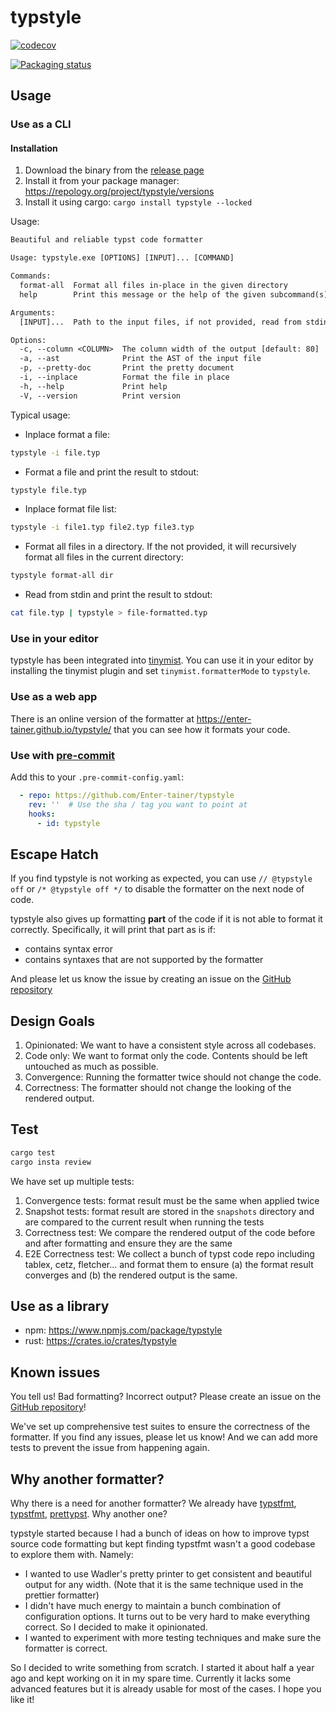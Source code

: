 # typstyle

[![codecov](https://codecov.io/gh/Enter-tainer/typstyle/graph/badge.svg?token=Y2SuYfwd7y)](https://codecov.io/gh/Enter-tainer/typstyle)

[![Packaging status](https://repology.org/badge/vertical-allrepos/typstyle.svg)](https://repology.org/project/typstyle/versions)


## Usage
### Use as a CLI

#### Installation

1. Download the binary from the [release page](https://github.com/Enter-tainer/typstyle/releases/)
2. Install it from your package manager: <https://repology.org/project/typstyle/versions>
3. Install it using cargo: `cargo install typstyle --locked`

Usage: 
```txt
Beautiful and reliable typst code formatter

Usage: typstyle.exe [OPTIONS] [INPUT]... [COMMAND]

Commands:
  format-all  Format all files in-place in the given directory
  help        Print this message or the help of the given subcommand(s)

Arguments:
  [INPUT]...  Path to the input files, if not provided, read from stdin. If multiple files are provided, they will be processed in order

Options:
  -c, --column <COLUMN>  The column width of the output [default: 80]
  -a, --ast              Print the AST of the input file
  -p, --pretty-doc       Print the pretty document
  -i, --inplace          Format the file in place
  -h, --help             Print help
  -V, --version          Print version
```

Typical usage:

- Inplace format a file:
```sh
typstyle -i file.typ
```

- Format a file and print the result to stdout:
```sh
typstyle file.typ
```

- Inplace format file list:
```sh
typstyle -i file1.typ file2.typ file3.typ
```

- Format all files in a directory. If the not provided, it will recursively format all files in the current directory:
```sh
typstyle format-all dir
```

- Read from stdin and print the result to stdout:
```sh
cat file.typ | typstyle > file-formatted.typ
```

### Use in your editor

typstyle has been integrated into [tinymist](https://github.com/Myriad-Dreamin/tinymist). You can use it in your editor by installing the tinymist plugin and set `tinymist.formatterMode` to `typstyle`.

### Use as a web app

There is an online version of the formatter at <https://enter-tainer.github.io/typstyle/> that you can see how it formats your code.

### Use with [pre-commit](https://github.com/pre-commit/pre-commit)

Add this to your `.pre-commit-config.yaml`:

```yaml
  - repo: https://github.com/Enter-tainer/typstyle
    rev: ''  # Use the sha / tag you want to point at
    hooks:
      - id: typstyle
```

## Escape Hatch

If you find typstyle is not working as expected, you can use `// @typstyle off` or `/* @typstyle off */` to disable the formatter on the next node of code.

typstyle also gives up formatting **part** of the code if it is not able to format it correctly. Specifically, it will print that part as is if:

- contains syntax error
- contains syntaxes that are not supported by the formatter

And please let us know the issue by creating an issue on the [GitHub repository](https://github.com/Enter-tainer/typstyle)

## Design Goals

1. Opinionated: We want to have a consistent style across all codebases.
2. Code only: We want to format only the code. Contents should be left untouched as much as possible.
3. Convergence: Running the formatter twice should not change the code.
4. Correctness: The formatter should not change the looking of the rendered output.

## Test

```sh
cargo test
cargo insta review
```

We have set up multiple tests:

1. Convergence tests: format result must be the same when applied twice
2. Snapshot tests: format result are stored in the `snapshots` directory and are compared to the current result when running the tests
3. Correctness test: We compare the rendered output of the code before and after formatting and ensure they are the same
4. E2E Correctness test: We collect a bunch of typst code repo including tablex, cetz, fletcher... and format them to ensure (a) the format result converges and (b) the rendered output is the same.

## Use as a library

- npm: <https://www.npmjs.com/package/typstyle>
- rust: <https://crates.io/crates/typstyle>

## Known issues

You tell us! Bad formatting? Incorrect output? Please create an issue on the [GitHub repository](https://github.com/Enter-tainer/typstyle)!

We've set up comprehensive test suites to ensure the correctness of the formatter. If you find any issues, please let us know! And we can add more tests to prevent the issue from happening again.

## Why another formatter?

Why there is a need for another formatter? We already have [typstfmt](https://github.com/astrale-sharp/typstfmt), [typstfmt](https://github.com/jeffa5/typstfmt), [prettypst](https://github.com/antonWetzel/prettypst). Why another one?

typstyle started because I had a bunch of ideas on how to improve typst source code formatting but kept finding typstfmt wasn't a good codebase to explore them with. Namely:

- I wanted to use Wadler's pretty printer to get consistent and beautiful output for any width. (Note that it is the same technique used in the prettier formatter)
- I didn't have much energy to maintain a bunch combination of configuration options. It turns out to be very hard to make everything correct. So I decided to make it opinionated.
- I wanted to experiment with more testing techniques and make sure the formatter is correct.

So I decided to write something from scratch. I started it about half a year ago and kept working on it in my spare time. Currently it lacks some advanced features but it is already usable for most of the cases. I hope you like it!
